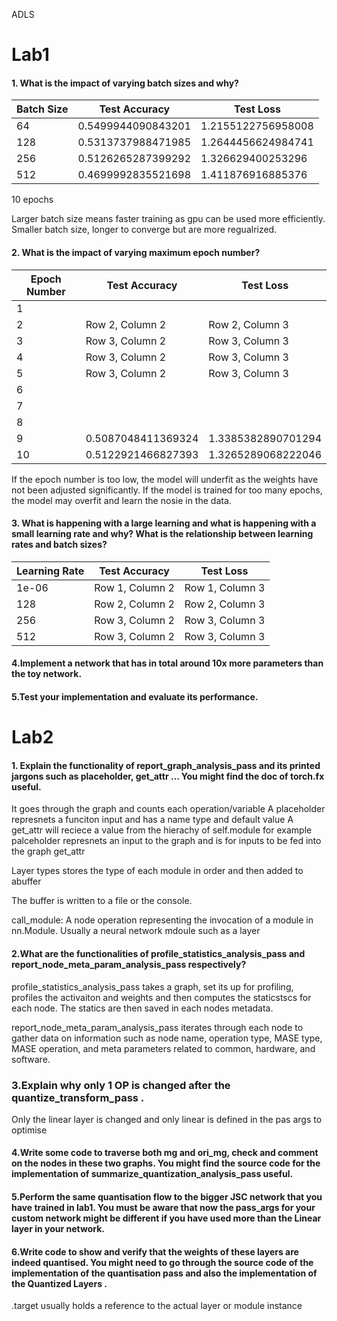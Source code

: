 ADLS

# Lab1

#### 1.	What is the impact of varying batch sizes and why?

| Batch Size | Test Accuracy | Test Loss |
|----------|----------|----------|
| 64| 0.5499944090843201 |  1.2155122756958008|
| 128 | 0.5313737988471985 | 1.2644456624984741 |
| 256 | 0.5126265287399292 | 1.326629400253296 |
| 512 | 0.4699992835521698 | 1.411876916885376  |

10 epochs


Larger batch size means faster training as gpu can be used more efficiently.
Smaller batch size, longer to converge but are more regualrized. 


#### 2.	What is the impact of varying maximum epoch number?


| Epoch Number | Test Accuracy | Test Loss |
|----------|----------|----------|
| 1|   |  |
| 2 | Row 2, Column 2 | Row 2, Column 3 |
| 3 | Row 3, Column 2 | Row 3, Column 3 |
| 4 | Row 3, Column 2 | Row 3, Column 3 |
| 5 | Row 3, Column 2 | Row 3, Column 3 |
|6|||
| 7 ||  |
| 8 |  |  |
| 9 |0.5087048411369324| 1.3385382890701294 |
| 10 | 0.5122921466827393 | 1.3265289068222046 |


If the epoch number is too low, the model will underfit as the weights have not been adjusted significantly. If the model is trained for too many epochs, the model may overfit and learn the nosie in the data.


#### 3.	What is happening with a large learning and what is happening with a small learning rate and why? What is the relationship between learning rates and batch sizes?


| Learning Rate | Test Accuracy | Test Loss |
|----------|----------|----------|
| 1e-06| Row 1, Column 2 | Row 1, Column 3 |
| 128 | Row 2, Column 2 | Row 2, Column 3 |
| 256 | Row 3, Column 2 | Row 3, Column 3 |
| 512 | Row 3, Column 2 | Row 3, Column 3 |



#### 4.Implement a network that has in total around 10x more parameters than the toy network.



#### 5.Test your implementation and evaluate its performance.






# Lab2

#### 1. Explain the functionality of report_graph_analysis_pass and its printed jargons such as placeholder, get_attr … You might find the doc of torch.fx useful.

It goes through the graph and counts each operation/variable
A placeholder represnets a funciton input and has a name type and default value
A get_attr will reciece a value from the hierachy of self.module
for example palceholder represnets an input to the graph and is for inputs to be fed into the graph
get_attr

Layer types stores the type of each module in order and then added to abuffer

The buffer is written to a file or the console.


call_module: A node operation representing the invocation of a module in nn.Module. Usually a neural network mdoule such as a layer

#### 2.What are the functionalities of profile_statistics_analysis_pass and report_node_meta_param_analysis_pass respectively?


profile_statistics_analysis_pass takes a graph, set its up for profiling, profiles the activaiton and weights and then computes the staticstscs for each node. The statics are then saved in each nodes metadata.

report_node_meta_param_analysis_pass iterates through each node to gather data on information such as node name, operation type, MASE type, MASE operation, and meta parameters related to common, hardware, and software.






### 3.Explain why only 1 OP is changed after the quantize_transform_pass .

Only the linear layer is changed and only linear is defined in the pas args to optimise


#### 4.Write some code to traverse both mg and ori_mg, check and comment on the nodes in these two graphs. You might find the source code for the implementation of summarize_quantization_analysis_pass useful.

#### 5.Perform the same quantisation flow to the bigger JSC network that you have trained in lab1. You must be aware that now the pass_args for your custom network might be different if you have used more than the Linear layer in your network.

#### 6.Write code to show and verify that the weights of these layers are indeed quantised. You might need to go through the source code of the implementation of the quantisation pass and also the implementation of the Quantized Layers .



.target usually holds a reference to the actual layer or module instance 